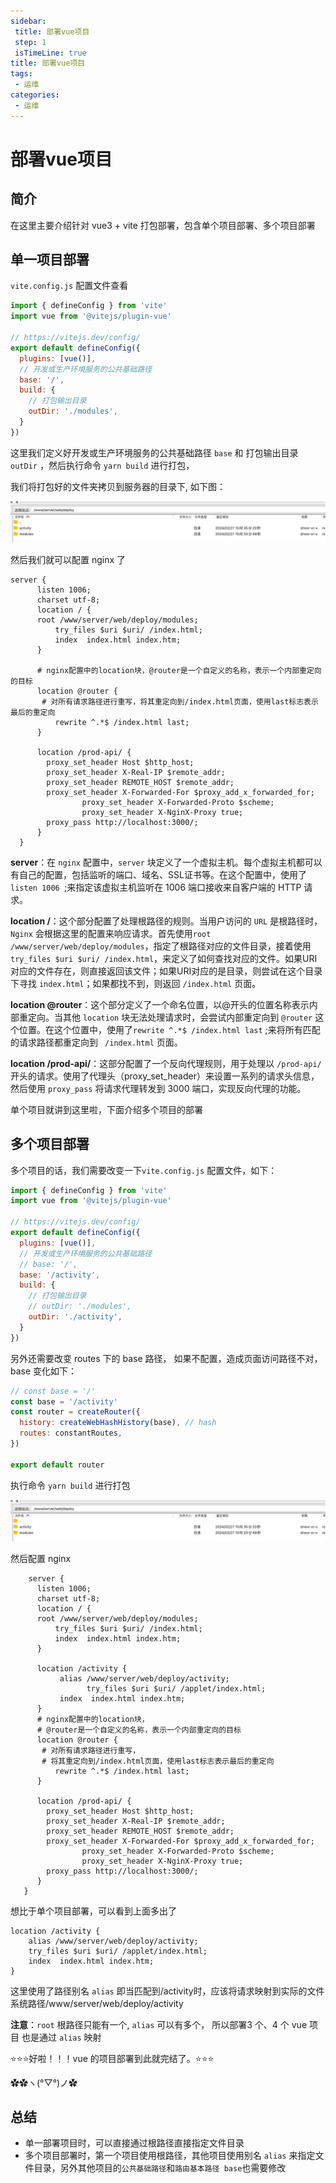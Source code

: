 ```yaml
---
sidebar: 
 title: 部署vue项目
 step: 1
 isTimeLine: true
title: 部署vue项目
tags:
 - 运维
categories:
 - 运维
---
```



# 部署vue项目

## 简介
在这里主要介绍针对 vue3 + vite  打包部署，包含单个项目部署、多个项目部署

## 单一项目部署
`vite.config.js` 配置文件查看

```js
import { defineConfig } from 'vite'
import vue from '@vitejs/plugin-vue'

// https://vitejs.dev/config/
export default defineConfig({
  plugins: [vue()],
  // 开发或生产环境服务的公共基础路径
  base: '/',
  build: {
    // 打包输出目录
    outDir: './modules',
  }
})

```
这里我们定义好开发或生产环境服务的公共基础路径 `base` 和 打包输出目录 `outDir` ，然后执行命令 `yarn build` 进行打包，

我们将打包好的文件夹拷贝到服务器的目录下, 如下图：

<img src="./assets/modules-dir.png" alt="image" />

然后我们就可以配置 nginx 了

```shell
server {
      listen 1006;
      charset utf-8;
      location / {
      root /www/server/web/deploy/modules;
          try_files $uri $uri/ /index.html;
          index  index.html index.htm;
      }
      
      # nginx配置中的location块，@router是一个自定义的名称，表示一个内部重定向的目标
      location @router {
       # 对所有请求路径进行重写，将其重定向到/index.html页面，使用last标志表示最后的重定向
          rewrite ^.*$ /index.html last;
      }
      
      location /prod-api/ {
        proxy_set_header Host $http_host;
        proxy_set_header X-Real-IP $remote_addr;
        proxy_set_header REMOTE_HOST $remote_addr;
        proxy_set_header X-Forwarded-For $proxy_add_x_forwarded_for;
				proxy_set_header X-Forwarded-Proto $scheme;
				proxy_set_header X-NginX-Proxy true;
        proxy_pass http://localhost:3000/;
      }
  }

```

**server**：在 `nginx` 配置中，`server` 块定义了一个虚拟主机。每个虚拟主机都可以有自己的配置，包括监听的端口、域名、SSL证书等。在这个配置中，使用了 `listen 1006 `;来指定该虚拟主机监听在 1006 端口接收来自客户端的 HTTP 请求。

**location /**：这个部分配置了处理根路径的规则。当用户访问的 `URL` 是根路径时，`Nginx` 会根据这里的配置来响应请求。首先使用`root /www/server/web/deploy/modules`，指定了根路径对应的文件目录，接着使用 `try_files $uri $uri/ /index.html`，来定义了如何查找对应的文件。如果URI对应的文件存在，则直接返回该文件；如果URI对应的是目录，则尝试在这个目录下寻找 `index.html`；如果都找不到，则返回 `/index.html` 页面。

**location @router**：这个部分定义了一个命名位置，以@开头的位置名称表示内部重定向。当其他 `location` 块无法处理请求时，会尝试内部重定向到 `@router` 这个位置。在这个位置中，使用了`rewrite ^.*$ /index.html last` ;来将所有匹配的请求路径都重定向到 ` /index.html` 页面。

**location /prod-api/**：这部分配置了一个反向代理规则，用于处理以 `/prod-api/` 开头的请求。使用了代理头（proxy_set_header）来设置一系列的请求头信息，然后使用 `proxy_pass` 将请求代理转发到 3000 端口，实现反向代理的功能。

单个项目就讲到这里啦，下面介绍多个项目的部署

## 多个项目部署

多个项目的话，我们需要改变一下`vite.config.js` 配置文件，如下：

```js
import { defineConfig } from 'vite'
import vue from '@vitejs/plugin-vue'

// https://vitejs.dev/config/
export default defineConfig({
  plugins: [vue()],
  // 开发或生产环境服务的公共基础路径
  // base: '/',
  base: '/activity',
  build: {
    // 打包输出目录
    // outDir: './modules',
    outDir: './activity',
  }
})
```

另外还需要改变 routes 下的 base 路径， 如果不配置，造成页面访问路径不对，base 变化如下：
```js
// const base = '/'
const base = '/activity'
const router = createRouter({
  history: createWebHashHistory(base), // hash
  routes: constantRoutes,
})

export default router
```

执行命令 `yarn build` 进行打包

<img src="./assets/modules-dir.png" alt="image" />

然后配置 nginx 

```shell
    server {
      listen 1006;
      charset utf-8;
      location / {
      root /www/server/web/deploy/modules;
          try_files $uri $uri/ /index.html;
          index  index.html index.htm;
      }
      
      location /activity {
           alias /www/server/web/deploy/activity;
   				 try_files $uri $uri/ /applet/index.html;
           index  index.html index.htm;
      }
      # nginx配置中的location块，
      # @router是一个自定义的名称，表示一个内部重定向的目标
      location @router {
       # 对所有请求路径进行重写，
       # 将其重定向到/index.html页面，使用last标志表示最后的重定向
          rewrite ^.*$ /index.html last;
      }
      
      location /prod-api/ {
        proxy_set_header Host $http_host;
        proxy_set_header X-Real-IP $remote_addr;
        proxy_set_header REMOTE_HOST $remote_addr;
        proxy_set_header X-Forwarded-For $proxy_add_x_forwarded_for;
				proxy_set_header X-Forwarded-Proto $scheme;
				proxy_set_header X-NginX-Proxy true;
        proxy_pass http://localhost:3000/;
      }
   }
```

想比于单个项目部署，可以看到上面多出了

```shell
location /activity {
    alias /www/server/web/deploy/activity;
    try_files $uri $uri/ /applet/index.html;
    index  index.html index.htm;
}
```

这里使用了路径别名 `alias` 即当匹配到/activity时，应该将请求映射到实际的文件系统路径/www/server/web/deploy/activity

**注意**：`root`  根路径只能有一个, `alias` 可以有多个， 所以部署3 个、4 个 vue 项目 也是通过 `alias` 映射


⭐️⭐️⭐️好啦！！！vue 的项目部署到此就完结了。⭐️⭐️⭐️

✿✿ヽ(°▽°)ノ✿

## 总结
- 单一部署项目时，可以直接通过根路径直接指定文件目录
- 多个项目部署时，第一个项目使用根路径，其他项目使用别名 `alias` 来指定文件目录，另外其他项目的`公共基础路径`和`路由基本路径 base`也需要修改



